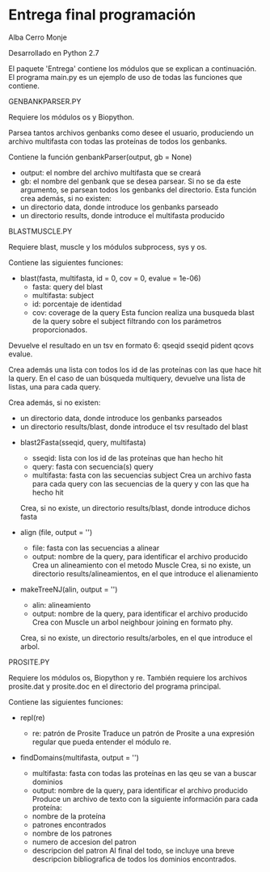 # Entrega final programación

Alba Cerro Monje

Desarrollado en Python 2.7

El paquete 'Entrega' contiene los módulos que se explican a continuación. El programa main.py es un ejemplo de uso de todas 
las funciones que contiene.

GENBANKPARSER.PY

Requiere los módulos os y Biopython.

Parsea tantos archivos genbanks como desee el usuario, produciendo un archivo multifasta con todas las proteínas de todos 
los genbanks.

Contiene la función genbankParser(output, gb = None)
- output: el nombre del archivo multifasta que se creará
- gb: el nombre del genbank que se desea parsear. Si no se da este argumento, se parsean todos los genbanks del directorio.
Esta función crea además, si no existen:
- un directorio data, donde introduce los genbanks parseado
- un directorio results, donde introduce el multifasta producido

BLASTMUSCLE.PY

Requiere blast, muscle y los módulos subprocess, sys y os. 

Contiene las siguientes funciones:

* blast(fasta, multifasta, id = 0, cov = 0, evalue = 1e-06) 
  - fasta: query del blast
  - multifasta: subject
  - id: porcentaje de identidad
  - cov: coverage de la query
 Esta funcion realiza una busqueda blast de la query sobre el subject filtrando con los parámetros proporcionados.
 
 Devuelve el resultado en un tsv en formato 6: qseqid sseqid pident qcovs evalue.
 
 Crea además una lista con todos los id de las proteínas con las que hace hit la query. En el caso de uan búsqueda multiquery, 
 devuelve una lista de listas, una para cada query.
 
 Crea además, si no existen:
 - un directorio data, donde introduce los genbanks parseados
 - un directorio results/blast, donde introduce el tsv resultado del blast
 
* blast2Fasta(sseqid, query, multifasta) 
   - sseqid: lista con los id de las proteínas que han hecho hit
   - query: fasta con secuencia(s) query
   - multifasta: fasta con las secuencias subject
  Crea un archivo fasta para cada query con las secuencias de la query y con las que ha hecho hit
 
  Crea, si no existe, un directorio results/blast, donde introduce dichos fasta
  
* align (file, output = '') 
  - file: fasta con las secuencias a alinear
  - output: nombre de la query, para identificar el archivo producido
  Crea un alineamiento con el metodo Muscle
  Crea, si no existe, un directorio results/alineamientos, en el que introduce el alienamiento

* makeTreeNJ(alin, output = '') 
  - alin: alineamiento
  - output: nombre de la query, para identificar el archivo producido
  Crea con Muscle un arbol neighbour joining en formato phy.
 
  Crea, si no existe, un directorio results/arboles, en el que introduce el arbol.

PROSITE.PY

Requiere los módulos os, Biopython y re. También requiere los archivos prosite.dat y prosite.doc en el directorio del programa principal.

Contiene las siguientes funciones: 

* repl(re) 
  - re: patrón de Prosite
  Traduce un patrón de Prosite a una expresión regular que pueda entender el módulo re.

* findDomains(multifasta, output = '') 
  - multifasta: fasta con todas las proteínas en las qeu se van a buscar dominios
  - output: nombre de la query, para identificar el archivo producido
  Produce un archivo de texto con la siguiente información para cada proteína:
  - nombre de la proteína
  - patrones encontrados
  - nombre de los patrones
  - numero de accesion del patron
  - descripcion del patron
  Al final del todo, se incluye una breve descripcion bibliografica de todos los dominios encontrados.
  
 
